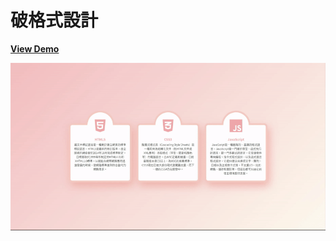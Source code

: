 # 破格式設計

[**View Demo**](https://hwahii.github.io/27LayoutPractices/011-break-box-design/)

![Break box design](https://raw.githubusercontent.com/hwahii/27LayoutPractices/master/screenshots/screenshot-011.gif)